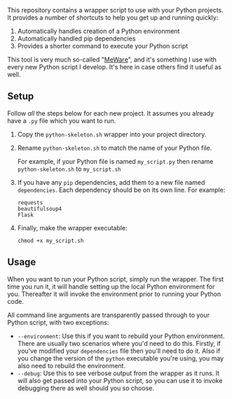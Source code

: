 This repository contains a wrapper script to use with your Python projects. It provides a number of shortcuts to help you get up and running quickly:

1. Automatically handles creation of a Python environment
2. Automatically handled pip dependencies
3. Provides a shorter command to execute your Python script

This tool is very much so-called "[MeWare](https://blog.codinghorror.com/usware-vs-themware/)", and it's something I use with every new Python script I develop. It's here in case others find it useful as well.

## Setup

Follow _all_ the steps below for each new project. It assumes you already have a `.py` file which you want to run.

1. Copy the `python-skeleton.sh` wrapper into your project directory.
2. Rename `python-skeleton.sh` to match the name of your Python file.

    For example, if your Python file is named `my_script.py` then rename `python-skeleton.sh` to `my_script.sh`
3. If you have any `pip` dependencies, add them to a new file named `dependencies`. Each dependency should be on its own line. For example:

    ```
    requests
    beautifulsoup4
    Flask
    ```
4. Finally, make the wrapper executable:

    ```
    chmod +x my_script.sh
    ```
   
## Usage

When you want to run your Python script, simply run the wrapper. The first time you run it, it will handle setting up the local Python environment for you. Thereafter it will invoke the environment prior to running your Python code.

All command line arguments are transparently passed through to your Python script, with two exceptions:

- `--environment`: Use this if you want to rebuild your Python environment. There are usually two scenarios where you'd need to do this. Firstly, if you've modified your `dependencies` file then you'll need to do it. Also if you change the version of the `python` executable you're using, you may also need to rebuild the environment.
- `--debug`: Use this to see verbose output from the wrapper as it runs. It will also get passed into your Python script, so you can use it to invoke debugging there as well should you so choose.